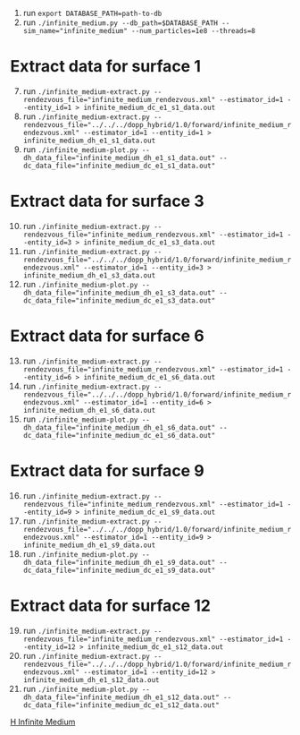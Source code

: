 1. run `export DATABASE_PATH=path-to-db`
2. run `./infinite_medium.py --db_path=$DATABASE_PATH --sim_name="infinite_medium" --num_particles=1e8 --threads=8`

# Extract data for surface 1
7. run `./infinite_medium-extract.py --rendezvous_file="infinite_medium_rendezvous.xml" --estimator_id=1 --entity_id=1 > infinite_medium_dc_e1_s1_data.out`
8. run `./infinite_medium-extract.py --rendezvous_file="../../../dopp_hybrid/1.0/forward/infinite_medium_rendezvous.xml" --estimator_id=1 --entity_id=1 > infinite_medium_dh_e1_s1_data.out`
9. run `./infinite_medium-plot.py --dh_data_file="infinite_medium_dh_e1_s1_data.out" --dc_data_file="infinite_medium_dc_e1_s1_data.out"`

# Extract data for surface 3
10. run `./infinite_medium-extract.py --rendezvous_file="infinite_medium_rendezvous.xml" --estimator_id=1 --entity_id=3 > infinite_medium_dc_e1_s3_data.out`
11. run `./infinite_medium-extract.py --rendezvous_file="../../../dopp_hybrid/1.0/forward/infinite_medium_rendezvous.xml" --estimator_id=1 --entity_id=3 > infinite_medium_dh_e1_s3_data.out`
12. run `./infinite_medium-plot.py --dh_data_file="infinite_medium_dh_e1_s3_data.out" --dc_data_file="infinite_medium_dc_e1_s3_data.out"`

# Extract data for surface 6
13. run `./infinite_medium-extract.py --rendezvous_file="infinite_medium_rendezvous.xml" --estimator_id=1 --entity_id=6 > infinite_medium_dc_e1_s6_data.out`
14. run `./infinite_medium-extract.py --rendezvous_file="../../../dopp_hybrid/1.0/forward/infinite_medium_rendezvous.xml" --estimator_id=1 --entity_id=6 > infinite_medium_dh_e1_s6_data.out`
15. run `./infinite_medium-plot.py --dh_data_file="infinite_medium_dh_e1_s6_data.out" --dc_data_file="infinite_medium_dc_e1_s6_data.out"`

# Extract data for surface 9
16. run `./infinite_medium-extract.py --rendezvous_file="infinite_medium_rendezvous.xml" --estimator_id=1 --entity_id=9 > infinite_medium_dc_e1_s9_data.out`
17. run `./infinite_medium-extract.py --rendezvous_file="../../../dopp_hybrid/1.0/forward/infinite_medium_rendezvous.xml" --estimator_id=1 --entity_id=9 > infinite_medium_dh_e1_s9_data.out`
18. run `./infinite_medium-plot.py --dh_data_file="infinite_medium_dh_e1_s9_data.out" --dc_data_file="infinite_medium_dc_e1_s9_data.out"`

# Extract data for surface 12
19. run `./infinite_medium-extract.py --rendezvous_file="infinite_medium_rendezvous.xml" --estimator_id=1 --entity_id=12 > infinite_medium_dc_e1_s12_data.out`
20. run `./infinite_medium-extract.py --rendezvous_file="../../../dopp_hybrid/1.0/forward/infinite_medium_rendezvous.xml" --estimator_id=1 --entity_id=12 > infinite_medium_dh_e1_s12_data.out`
21. run `./infinite_medium-plot.py --dh_data_file="infinite_medium_dh_e1_s12_data.out" --dc_data_file="infinite_medium_dc_e1_s12_data.out"`




[H Infinite Medium](h_infinite_medium_current.png "H Infinite Medium")